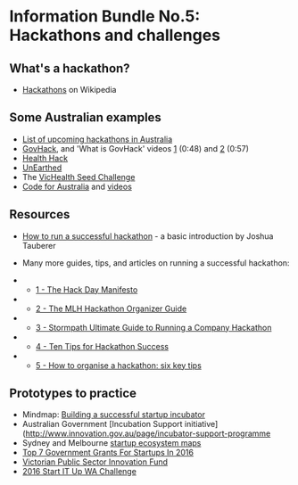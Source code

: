 # Information Bundle No.5: Hackathons and challenges

## What's a hackathon?
- [Hackathons](https://en.wikipedia.org/wiki/Hackathon) on Wikipedia

## Some Australian examples
- [List of upcoming hackathons in Australia](http://disruptorshandbook.com/big-list-hackathons/)
- [GovHack](https://www.govhack.org/), and 'What is GovHack' videos [1](https://www.youtube.com/watch?v=QeebWBwSRPI) (0:48) and [2](https://www.youtube.com/watch?v=qoNZqNivgig) (0:57)
- [Health Hack](http://www.healthhack.com.au/)
- [UnEarthed](http://unearthed.solutions/)
- The [VicHealth Seed Challenge](https://www.vichealth.vic.gov.au/programs-and-projects/the-seed-challenge)
- [Code for Australia](http://www.codeforaustralia.org/) and [videos](https://vimeo.com/codeforaustralia/videos/page:2/sort:date)

## Resources
- [How to run a successful hackathon](https://hackathon.guide/) - a basic introduction by Joshua Tauberer
- Many more guides, tips, and articles on running a successful hackathon: 
- * [1 - The Hack Day Manifesto](http://hackdaymanifesto.com/)

- * [2 - The MLH Hackathon Organizer Guide](https://guide.mlh.io/)

- * [3 - Stormpath Ultimate Guide to Running a Company Hackathon](https://stormpath.com/blog/ultimate-guide-running-company-hackathon)

- * [4 - Ten Tips for Hackathon Success](http://www.appsembler.com/blog/10-tips-for-hackathon-success/)

- * [5 - How to organise a hackathon: six key tips](http://www.techrepublic.com/article/how-to-organize-a-hackathon-6-key-tips/)

## Prototypes to practice
- Mindmap: [Building a successful startup incubator](https://mindwerx.com/portfolio-items/building-successful-start-incubator/)
- Australian Government [Incubation Support initiative](http://www.innovation.gov.au/page/incubator-support-programme
- Sydney and Melbourne [startup ecosystem maps](https://www.startrail.co/)
- [Top 7 Government Grants For Startups In 2016](http://www.buzinga.com.au/buzz/government-grants-for-startups/)
- [Victorian Public Sector Innovation Fund](http://www.vic.gov.au/publicsectorinnovation)
- [2016 Start IT Up WA Challenge](http://gcio.wa.gov.au/2016/04/11/start-it-up-wa-challenge-announced/)


